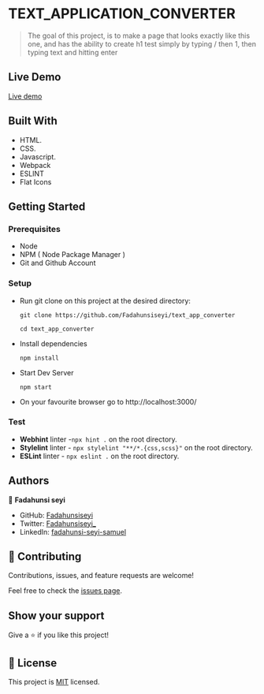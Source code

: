 
# TEXT_APPLICATION_CONVERTER

> The goal of this project, is to make a page that looks exactly like this one,  and has the ability to create h1 test simply by typing / then 1, then typing text and hitting enter

## Live Demo

[Live demo](https://fadahunsiseyi.github.io/text_app_converter/)

## Built With

- HTML.
- CSS.
- Javascript.
- Webpack
- ESLINT
- Flat Icons

## Getting Started

### Prerequisites

- Node
- NPM ( Node Package Manager )
- Git and Github Account

### Setup

- Run git clone on this project at the desired directory:
  ```
  git clone https://github.com/Fadahunsiseyi/text_app_converter
  ```
  ```
  cd text_app_converter
  ```
- Install dependencies

  ```
  npm install
  ```

- Start Dev Server
  ```
  npm start
  ```
- On your favourite browser go to http://localhost:3000/

### Test

- **Webhint** linter -`npx hint .` on the root directory.
- **Stylelint** linter - `npx stylelint "**/*.{css,scss}"` on the root directory.
- **ESLint** linter - `npx eslint .` on the root directory.

## Authors

👤 **Fadahunsi seyi**

- GitHub: [Fadahunsiseyi](https://github.com/Fadahunsiseyi)
- Twitter: [Fadahunsiseyi_](https://twitter.com/@Fadahunsiseyi_)
- LinkedIn: [fadahunsi-seyi-samuel](https://www.linkedin.com/in/fadahunsiseyi)


## 🤝 Contributing

Contributions, issues, and feature requests are welcome!

Feel free to check the [issues page](https://github.com/Fadahunsiseyi/text_app_converter/issues).

## Show your support

Give a ⭐️ if you like this project!

## 📝 License

This project is [MIT](./MIT.md) licensed.
